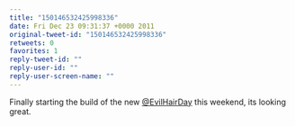 ```yaml
---
title: "150146532425998336"
date: Fri Dec 23 09:31:37 +0000 2011
original-tweet-id: "150146532425998336"
retweets: 0
favorites: 1
reply-tweet-id: ""
reply-user-id: ""
reply-user-screen-name: ""
---
```

Finally starting the build of the new <a href="https://twitter.com/EvilHairDay">@EvilHairDay</a> this weekend, its looking great.
